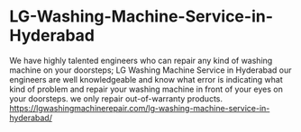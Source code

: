 # LG-Washing-Machine-Service-in-Hyderabad
We have highly talented engineers who can repair any kind of washing machine on your doorsteps; LG Washing Machine Service in Hyderabad our engineers are well knowledgeable and know what error is indicating what kind of problem and repair your washing machine in front of your eyes on your doorsteps. we only repair out-of-warranty products. https://lgwashingmachinerepair.com/lg-washing-machine-service-in-hyderabad/

